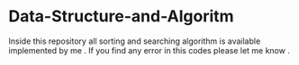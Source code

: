 # Data-Structure-and-Algoritm
Inside this repository  all sorting and searching algorithm is available implemented by me .
If you find any error in this codes please let me know . 
